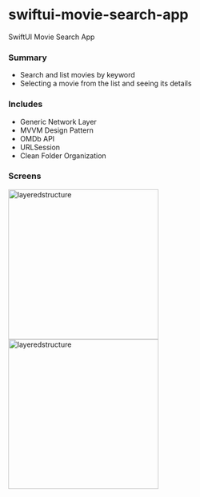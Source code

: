 # swiftui-movie-search-app

SwiftUI Movie Search App

### Summary

- Search and list movies by keyword
- Selecting a movie from the list and seeing its details

### Includes

- Generic Network Layer
- MVVM Design Pattern
- OMDb API
- URLSession
- Clean Folder Organization

### Screens

<img width="300" alt="layeredstructure" src="https://github.com/mehmetozkn/swiftui-movie-search-app/assets/75026832/5209eaaa-040d-43a8-a01e-0afdf2f878b3">

<img width="300" alt="layeredstructure" src="https://github.com/mehmetozkn/swiftui-movie-search-app/assets/75026832/52c7357c-9f73-4360-bf45-e72962a3a869">
